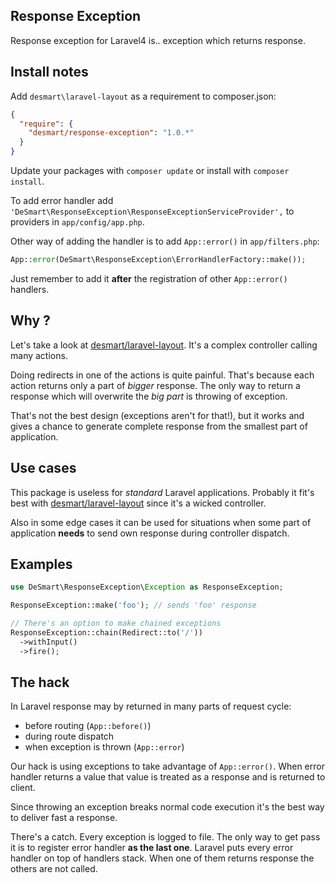 ## Response Exception

Response exception for Laravel4 is.. exception which returns response.

## Install notes

Add `desmart\laravel-layout` as a requirement to composer.json:

```json
{
  "require": {
    "desmart/response-exception": "1.0.*"
  }
}
```

Update your packages with `composer update` or install with `composer install`.

To add error handler add `'DeSmart\ResponseException\ResponseExceptionServiceProvider',` to providers in `app/config/app.php`.

Other way of adding the handler is to add `App::error()` in `app/filters.php`: 

```php
App::error(DeSmart\ResponseException\ErrorHandlerFactory::make());
```

Just remember to add it **after** the registration of other `App::error()` handlers.

## Why ?

Let's take a look at [desmart/laravel-layout](https://github.com/DeSmart/laravel-layout).  It's a complex controller calling many actions.

Doing redirects in one of the actions is quite painful. That's because each action returns only a part of *bigger* response.
The only way to return a response which will overwrite the *big part* is throwing of exception.

That's not the best design (exceptions aren't for that!), but it works and gives a chance to generate complete response from the smallest part of application.

## Use cases

This package is useless for *standard* Laravel applications. 
Probably it fit's best with [desmart/laravel-layout](https://github.com/DeSmart/laravel-layout) since it's a wicked controller.

Also in some edge cases it can be used for situations when some part of application **needs** to send own response during controller dispatch.

## Examples

```php
use DeSmart\ResponseException\Exception as ResponseException;

ResponseException::make('foo'); // sends 'foo' response

// There's an option to make chained exceptions
ResponseException::chain(Redirect::to('/'))
  ->withInput()
  ->fire();
```

## The hack

In Laravel response may by returned in many parts of request cycle:

* before routing (`App::before()`)
* during route dispatch
* when exception is thrown (`App::error`)

Our hack is using exceptions to take advantage of `App::error()`. When error handler returns a value that value is treated as a response and is returned to client. 

Since throwing an exception breaks normal code execution it's the best way to deliver fast a response.

There's a catch. Every exception is logged to file. The only way to get pass it is to register error handler **as the last one**.
Laravel puts every error handler on top of handlers stack. When one of them returns response the others are not called.
